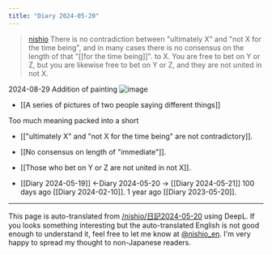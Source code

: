 ```yaml
---
title: "Diary 2024-05-20"
---
```


> [nishio](https://x.com/nishio/status/1792558700315729932) There is no contradiction between "ultimately X" and "not X for the time being", and in many cases there is no consensus on the length of that "[[for the time being]]". to X. You are free to bet on Y or Z, but you are likewise free to bet on Y or Z, and they are not united in not X.

2024-08-29 Addition of painting
![image](https://gyazo.com/f69e34e19ed62631f44f29954431519b/thumb/1000)
- [[A series of pictures of two people saying different things]]

Too much meaning packed into a short
- [["ultimately X" and "not X for the time being" are not contradictory]].
- [[No consensus on length of "immediate"]].
- [[Those who bet on Y or Z are not united in not X]].



- [[Diary 2024-05-19]] ←Diary 2024-05-20 → [[Diary 2024-05-21]]
100 days ago [[Diary 2024-02-10]].
1 year ago [[Diary 2023-05-20]].
---
This page is auto-translated from [/nishio/日記2024-05-20](https://scrapbox.io/nishio/日記2024-05-20) using DeepL. If you looks something interesting but the auto-translated English is not good enough to understand it, feel free to let me know at [@nishio_en](https://twitter.com/nishio_en). I'm very happy to spread my thought to non-Japanese readers.
